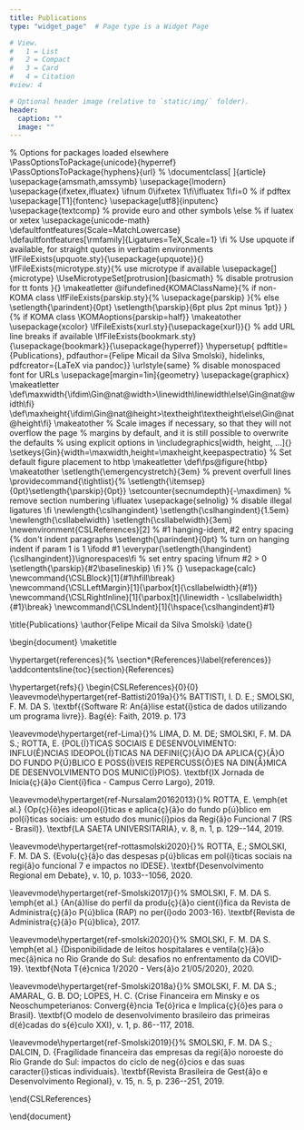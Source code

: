 ```yaml
---
title: Publications
type: "widget_page"  # Page type is a Widget Page

# View.
#   1 = List
#   2 = Compact
#   3 = Card
#   4 = Citation
#view: 4

# Optional header image (relative to `static/img/` folder).
header:
  caption: ""
  image: ""
---
```



% Options for packages loaded elsewhere
\PassOptionsToPackage{unicode}{hyperref}
\PassOptionsToPackage{hyphens}{url}
%
\documentclass[
]{article}
\usepackage{amsmath,amssymb}
\usepackage{lmodern}
\usepackage{ifxetex,ifluatex}
\ifnum 0\ifxetex 1\fi\ifluatex 1\fi=0 % if pdftex
  \usepackage[T1]{fontenc}
  \usepackage[utf8]{inputenc}
  \usepackage{textcomp} % provide euro and other symbols
\else % if luatex or xetex
  \usepackage{unicode-math}
  \defaultfontfeatures{Scale=MatchLowercase}
  \defaultfontfeatures[\rmfamily]{Ligatures=TeX,Scale=1}
\fi
% Use upquote if available, for straight quotes in verbatim environments
\IfFileExists{upquote.sty}{\usepackage{upquote}}{}
\IfFileExists{microtype.sty}{% use microtype if available
  \usepackage[]{microtype}
  \UseMicrotypeSet[protrusion]{basicmath} % disable protrusion for tt fonts
}{}
\makeatletter
\@ifundefined{KOMAClassName}{% if non-KOMA class
  \IfFileExists{parskip.sty}{%
    \usepackage{parskip}
  }{% else
    \setlength{\parindent}{0pt}
    \setlength{\parskip}{6pt plus 2pt minus 1pt}}
}{% if KOMA class
  \KOMAoptions{parskip=half}}
\makeatother
\usepackage{xcolor}
\IfFileExists{xurl.sty}{\usepackage{xurl}}{} % add URL line breaks if available
\IfFileExists{bookmark.sty}{\usepackage{bookmark}}{\usepackage{hyperref}}
\hypersetup{
  pdftitle={Publications},
  pdfauthor={Felipe Micail da Silva Smolski},
  hidelinks,
  pdfcreator={LaTeX via pandoc}}
\urlstyle{same} % disable monospaced font for URLs
\usepackage[margin=1in]{geometry}
\usepackage{graphicx}
\makeatletter
\def\maxwidth{\ifdim\Gin@nat@width>\linewidth\linewidth\else\Gin@nat@width\fi}
\def\maxheight{\ifdim\Gin@nat@height>\textheight\textheight\else\Gin@nat@height\fi}
\makeatother
% Scale images if necessary, so that they will not overflow the page
% margins by default, and it is still possible to overwrite the defaults
% using explicit options in \includegraphics[width, height, ...]{}
\setkeys{Gin}{width=\maxwidth,height=\maxheight,keepaspectratio}
% Set default figure placement to htbp
\makeatletter
\def\fps@figure{htbp}
\makeatother
\setlength{\emergencystretch}{3em} % prevent overfull lines
\providecommand{\tightlist}{%
  \setlength{\itemsep}{0pt}\setlength{\parskip}{0pt}}
\setcounter{secnumdepth}{-\maxdimen} % remove section numbering
\ifluatex
  \usepackage{selnolig}  % disable illegal ligatures
\fi
\newlength{\cslhangindent}
\setlength{\cslhangindent}{1.5em}
\newlength{\csllabelwidth}
\setlength{\csllabelwidth}{3em}
\newenvironment{CSLReferences}[2] % #1 hanging-ident, #2 entry spacing
 {% don't indent paragraphs
  \setlength{\parindent}{0pt}
  % turn on hanging indent if param 1 is 1
  \ifodd #1 \everypar{\setlength{\hangindent}{\cslhangindent}}\ignorespaces\fi
  % set entry spacing
  \ifnum #2 > 0
  \setlength{\parskip}{#2\baselineskip}
  \fi
 }%
 {}
\usepackage{calc}
\newcommand{\CSLBlock}[1]{#1\hfill\break}
\newcommand{\CSLLeftMargin}[1]{\parbox[t]{\csllabelwidth}{#1}}
\newcommand{\CSLRightInline}[1]{\parbox[t]{\linewidth - \csllabelwidth}{#1}\break}
\newcommand{\CSLIndent}[1]{\hspace{\cslhangindent}#1}

\title{Publications}
\author{Felipe Micail da Silva Smolski}
\date{}

\begin{document}
\maketitle

\hypertarget{references}{%
\section*{References}\label{references}}
\addcontentsline{toc}{section}{References}

\hypertarget{refs}{}
\begin{CSLReferences}{0}{0}
\leavevmode\hypertarget{ref-Battisti2019a}{}%
BATTISTI, I. D. E.; SMOLSKI, F. M. DA S. \textbf{{Software R: An{á}lise
estat{í}stica de dados utilizando um programa livre}}. Bag{é}: Faith,
2019. p. 173

\leavevmode\hypertarget{ref-Lima}{}%
LIMA, D. M. DE; SMOLSKI, F. M. DA S.; ROTTA, E. {POL{Í}TICAS SOCIAIS E
DESENVOLVIMENTO: INFLU{Ê}NCIAS IDEOPOL{Í}TICAS NA DEFINI{Ç}{Ã}O DA
APLICA{Ç}{Ã}O DO FUNDO P{Ú}BLICO E POSS{Í}VEIS REPERCUSS{Õ}ES NA
DIN{Â}MICA DE DESENVOLVIMENTO DOS MUNIC{Í}PIOS}. \textbf{IX Jornada de
Inicia{ç}{ã}o Cient{í}fica - Campus Cerro Largo}, 2019.

\leavevmode\hypertarget{ref-Nursalam20162013}{}%
ROTTA, E. \emph{et al.} {Op{ç}{õ}es ideopol{í}ticas e aplica{ç}{ã}o do
fundo p{ú}blico em pol{í}ticas sociais: um estudo dos munic{í}pios da
Regi{ã}o Funcional 7 (RS - Brasil)}. \textbf{LA SAETA UNIVERSITARIA}, v.
8, n. 1, p. 129--144, 2019.

\leavevmode\hypertarget{ref-rottasmolski2020}{}%
ROTTA, E.; SMOLSKI, F. M. DA S. {Evolu{ç}{ã}o das despesas p{ú}blicas em
pol{í}ticas sociais na regi{ã}o funcional 7 e impactos no IDESE}.
\textbf{Desenvolvimento Regional em Debate}, v. 10, p. 1033--1056, 2020.

\leavevmode\hypertarget{ref-Smolski2017j}{}%
SMOLSKI, F. M. DA S. \emph{et al.} {An{á}lise do perfil da produ{ç}{ã}o
cient{í}fica da Revista de Administra{ç}{ã}o P{ú}blica (RAP) no
per{í}odo 2003-16}. \textbf{Revista de Administra{ç}{ã}o P{ú}blica},
2017.

\leavevmode\hypertarget{ref-smolski2020}{}%
SMOLSKI, F. M. DA S. \emph{et al.} {Disponibilidade de leitos
hospitalares e ventila{ç}{ã}o mec{â}nica no Rio Grande do Sul: desafios
no enfrentamento da COVID-19}. \textbf{Nota T{é}cnica 1/2020 - Vers{ã}o
21/05/2020}, 2020.

\leavevmode\hypertarget{ref-Smolski2018a}{}%
SMOLSKI, F. M. DA S.; AMARAL, G. B. DO; LOPES, H. C. {Crise Financeira
em Minsky e os Neoschumpeterianos: Converg{ê}ncia Te{ó}rica e
Implica{ç}{õ}es para o Brasil}. \textbf{O modelo de desenvolvimento
brasileiro das primeiras d{é}cadas do s{é}culo XXI}, v. 1, p. 86--117,
2018.

\leavevmode\hypertarget{ref-Smolski2019}{}%
SMOLSKI, F. M. DA S.; DALCIN, D. {Fragilidade financeira das empresas da
regi{ã}o noroeste do Rio Grande do Sul: impactos do ciclo de neg{ó}cios
e das suas caracter{í}sticas individuais}. \textbf{Revista Brasileira de
Gest{ã}o e Desenvolvimento Regional}, v. 15, n. 5, p. 236--251, 2019.

\end{CSLReferences}

\end{document}
